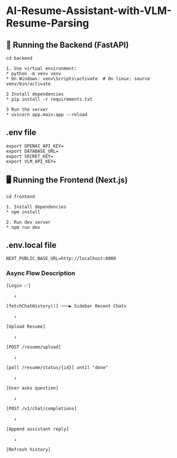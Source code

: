 # AI-Resume-Assistant-with-VLM-Resume-Parsing
## 🚀 Running the Backend (FastAPI)

```
cd backend

1. Use virtual environment:
* python -m venv venv
* On Windows: venv\Scripts\activate  # On linux: source venv/bin/activate 

2 Install dependencies
* pip install -r requirements.txt

3 Run the server
* uvicorn app.main:app --reload 

```
## .env file
```
export OPENAI_API_KEY=
export DATABASE_URL=
export SECRET_KEY=
export VLM_API_KEY=

```

## 🖥 Running the Frontend (Next.js)
```
cd frontend

1. Install dependencies
* npm install 

2. Run dev server
* npm run dev

```

## .env.local file
```
NEXT_PUBLIC_BASE_URL=http://localhost:8000

```

### Async Flow Description
```
[Login ✅]

   ↓
   
[fetchChatHistory()] ───▶ Sidebar Recent Chats

   ↓
   
[Upload Resume]

   ↓

[POST /resume/upload]

   ↓

[poll /resume/status/{id}] until "done"

   ↓

[User asks question]

   ↓

[POST /v1/chat/completions]

   ↓

[Append assistant reply]

   ↓

[Refresh history]
```
